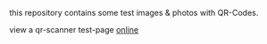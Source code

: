this repository contains some test images & photos with QR-Codes.

view a qr-scanner test-page [online](https://s-light.github.io/qr_test_images/index.html)
